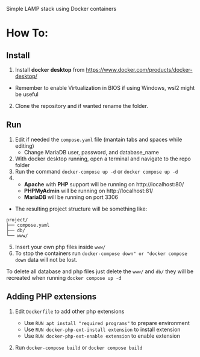 Simple LAMP stack using Docker containers 

# How To:

## Install
1. Install **docker desktop** from https://www.docker.com/products/docker-desktop/
- Remember to enable Virtualization in BIOS if using Windows, wsl2 might be useful
2. Clone the repository and if wanted rename the folder.

## Run
1. Edit if needed the ```compose.yaml``` file (mantain tabs and spaces while editing)
   - Change MariaDB user, password, and database_name
2. With docker desktop running, open a terminal and navigate to the repo folder
3. Run the command ```docker-compose up -d``` or ```docker compose up -d```
4. - **Apache** with **PHP** support will be running on http://localhost:80/
   - **PHPMyAdmin** will be running on http://localhost:81/
   - **MariaDB** will be running on port 3306
- The resulting project structure will be something like:
```
project/
├── compose.yaml
├── db/
└── www/
```

5. Insert your own php files inside ```www/```
6. To stop the containers run ```docker-compose down" or "docker compose down``` data will not be lost.

To delete all database and php files just delete the ```www/``` and ```db/``` they will be recreated when running ```docker compose up -d```

## Adding PHP extensions

1. Edit ```Dockerfile``` to add other php extensions
   - Use ```RUN apt install "required programs"``` to prepare environment
   - Use ```RUN docker-php-ext-install extension``` to install extension
   - Use ```RUN docker-php-ext-enable extension``` to enable extension

2. Run ```docker-compose build``` or ```docker compose build```